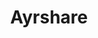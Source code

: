 ---
blog: https://ayrshare.com/blog
codehost: https://github.com/ayrshare
facebook: https://facebook.com/Ayrshare
instagram: https://instagram.com/ayrshare
linkedin: https://linkedin.com/company/ayrshare
logohandle: ayrshare
sort: ayrshare
title: Ayrshare
twitter: https://x.com/ayrshare
website: https://www.ayrshare.com/
youtube: https://youtube.com/@ayrshare
---